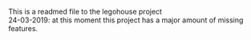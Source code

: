 This is a readmed file to the legohouse project <br/>
24-03-2019: at this moment this project has a major amount of missing features. 
